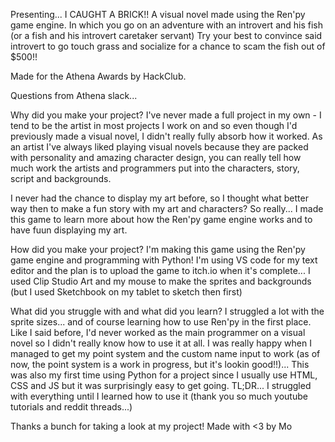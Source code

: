 Presenting... I CAUGHT A BRICK!!
A visual novel made using the Ren'py game engine. 
In which you go on an adventure with an introvert and his fish (or a fish and his introvert caretaker servant)
Try your best to convince said introvert to go touch grass and socialize for a chance to scam the fish out of $500!!


Made for the Athena Awards by HackClub.

Questions from Athena slack...

Why did you make your project?
I've never made a full project in my own - I tend to be the artist in most projects I work on and so even though I'd previously made a visual novel, I didn't really fully absorb how it worked. As an artist I've always liked playing visual novels because they are packed with personality and amazing character design, you can really tell how much work the artists and programmers put into the characters, story, script and backgrounds.

I never had the chance to display my art before, so I thought what better way then to make a fun story with my art and characters? So really... I made this game to learn more about how the Ren'py game engine works and to have fuun displaying my art.

How did you make your project?
I'm making this game using the Ren'py game engine and programming with Python! I'm using VS code for my text editor and the plan is to upload the game to itch.io when it's complete...
I used Clip Studio Art and my mouse to make the sprites and backgrounds (but I used Sketchbook on my tablet to sketch then first)

What did you struggle with and what did you learn?
I struggled a lot with the sprite sizes... and of course learning how to use Ren'py in the first place. Like I said before, I'd never worked as the main programmer on a visual novel so I didn't really know how to use it at all. I was really happy when I managed to get my point system and the custom name input to work (as of now, the point system is a work in progress, but it's lookin good!!)... This was also my first time using Python for a project since I usually use HTML, CSS and JS but it was surprisingly easy to get going.
TL;DR... I struggled with everything until I learned how to use it (thank you so much youtube tutorials and reddit threads...)


Thanks a bunch for taking a look at my project!
Made with <3 by Mo